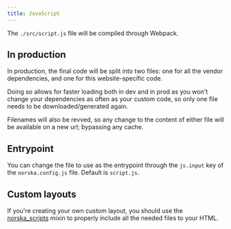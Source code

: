 ```yaml
---
title: JavaScript
---
```


The `./src/script.js` file will be compiled through Webpack. 

## In production

In production, the final code will be split into two files: one for all the
vendor dependencies, and one for this website-specific code.

Doing so allows for faster loading both in dev and in prod as you won't change
your dependencies as often as your custom code, so only one file needs to be
downloaded/generated again.

Filenames will also be revved, so any change to the content of either file will
be available on a new url; bypassing any cache.

## Entrypoint

You can change the file to use as the entrypoint through the `js.input` key of
the `norska.config.js` file. Default is `script.js`.

## Custom layouts

If you're creating your own custom layout, you should use the
[norska_scripts](/mixins/#norskascripts) mixin to properly include all the
needed files to your HTML.

